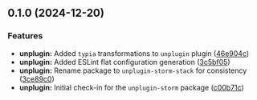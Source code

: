 ## 0.1.0 (2024-12-20)

### Features

- **unplugin:** Added `typia` transformations to `unplugin` plugin ([46e904c](https://github.com/storm-software/storm-stack/commit/46e904c))
- **unplugin:** Added ESLint flat configuration generation ([3c5bf05](https://github.com/storm-software/storm-stack/commit/3c5bf05))
- **unplugin:** Rename package to `unplugin-storm-stack` for consistency ([3ce89c0](https://github.com/storm-software/storm-stack/commit/3ce89c0))
- **unplugin:** Initial check-in for the `unplugin-storm` package ([c00b71c](https://github.com/storm-software/storm-stack/commit/c00b71c))